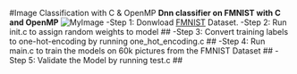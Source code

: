 #Image Classification with C & OpenMP
**Dnn classifier on FMNIST with C and OpenMP**
![MyImage](dataset-cover.png)
 -Step 1: Donwload [FMNIST](https://www.kaggle.com/datasets/zalando-research/fashionmnist) Dataset. 
 -Step 2: Run init.c to assign random weights to model ##
 -Step 3: Convert training labels to one-hot-encoding by running one_hot_encoding.c ##
 -Step 4: Run main.c to train the models on 60k pictures from the FMNIST Dataset ##
 -Step 5: Validate the Model by running test.c ##
